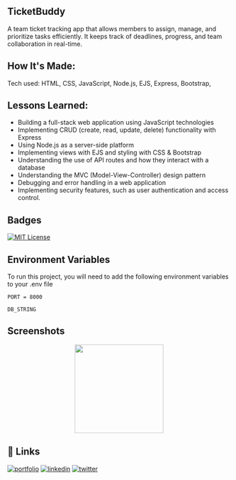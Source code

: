 ## TicketBuddy

A team ticket tracking app that allows members to assign, manage, and prioritize tasks efficiently. It keeps track of deadlines, progress, and team collaboration in real-time.

## How It's Made:

Tech used: HTML, CSS, JavaScript, Node.js, EJS, Express, Bootstrap,

## Lessons Learned:

- Building a full-stack web application using JavaScript technologies
- Implementing CRUD (create, read, update, delete) functionality with Express
- Using Node.js as a server-side platform
- Implementing views with EJS and styling with CSS & Bootstrap
- Understanding the use of API routes and how they interact with a database
- Understanding the MVC (Model-View-Controller) design pattern
- Debugging and error handling in a web application
- Implementing security features, such as user authentication and access control.

## Badges

[![MIT License](https://img.shields.io/badge/License-MIT-green.svg)](https://choosealicense.com/licenses/mit/)

## Environment Variables

To run this project, you will need to add the following environment variables to your .env file

`PORT = 8000`

`DB_STRING`

## Screenshots
<div align="center">
<img src="" width="200" height="200">
</div>

## 🔗 Links

[![portfolio](https://img.shields.io/badge/my_portfolio-000?style=for-the-badge&logo=ko-fi&logoColor=white)](https://nicoleta-serban.netlify.app/)
[![linkedin](https://img.shields.io/badge/linkedin-0A66C2?style=for-the-badge&logo=linkedin&logoColor=white)](https://www.linkedin.com/in/nicoletaserban/)
[![twitter](https://img.shields.io/badge/twitter-1DA1F2?style=for-the-badge&logo=twitter&logoColor=white)](https://twitter.com/NicoS915)
